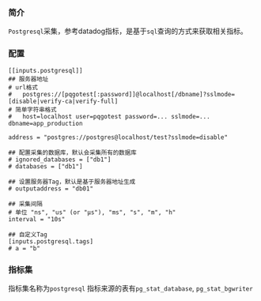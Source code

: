 ### 简介
`Postgresql`采集，参考datadog指标，是基于`sql`查询的方式来获取相关指标。

### 配置
```
[[inputs.postgresql]]
## 服务器地址
# url格式 
#	postgres://[pqgotest[:password]]@localhost[/dbname]?sslmode=[disable|verify-ca|verify-full]
# 简单字符串格式
# 	host=localhost user=pqgotest password=... sslmode=... dbname=app_production

address = "postgres://postgres@localhost/test?sslmode=disable"

## 配置采集的数据库，默认会采集所有的数据库
# ignored_databases = ["db1"]
# databases = ["db1"]

## 设置服务器Tag，默认是基于服务器地址生成
# outputaddress = "db01"

## 采集间隔
# 单位 "ns", "us" (or "µs"), "ms", "s", "m", "h"
interval = "10s"

## 自定义Tag
[inputs.postgresql.tags]
# a = "b"

```

### 指标集
指标集名称为`postgresql`
指标来源的表有`pg_stat_database`, `pg_stat_bgwriter`